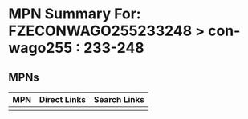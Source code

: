 



# MPN Summary For: FZECONWAGO255233248 > con-wago255 : 233-248

## MPNs
  

|MPN|Direct Links|Search Links|
| :--- | :--- | :--- |
||||
